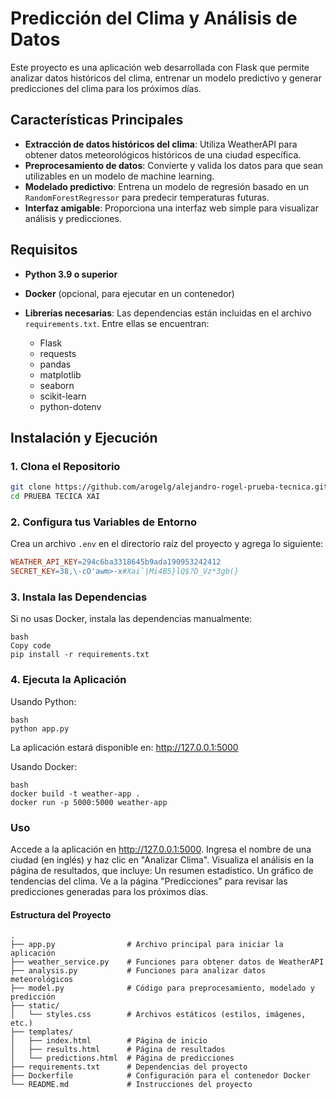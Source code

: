 # Predicción del Clima y Análisis de Datos

Este proyecto es una aplicación web desarrollada con Flask que permite analizar datos históricos del clima, entrenar un modelo predictivo y generar predicciones del clima para los próximos días.

## Características Principales

- **Extracción de datos históricos del clima**: Utiliza WeatherAPI para obtener datos meteorológicos históricos de una ciudad específica.
- **Preprocesamiento de datos**: Convierte y valida los datos para que sean utilizables en un modelo de machine learning.
- **Modelado predictivo**: Entrena un modelo de regresión basado en un `RandomForestRegressor` para predecir temperaturas futuras.
- **Interfaz amigable**: Proporciona una interfaz web simple para visualizar análisis y predicciones.

## Requisitos

- **Python 3.9 o superior**
- **Docker** (opcional, para ejecutar en un contenedor)
- **Librerías necesarias**: Las dependencias están incluidas en el archivo `requirements.txt`. Entre ellas se encuentran:

  - Flask
  - requests
  - pandas
  - matplotlib
  - seaborn
  - scikit-learn
  - python-dotenv

## Instalación y Ejecución

### 1. Clona el Repositorio

```bash
git clone https://github.com/arogelg/alejandro-rogel-prueba-tecnica.git
cd PRUEBA TECICA XAI
```

### 2. Configura tus Variables de Entorno

Crea un archivo `.env` en el directorio raíz del proyecto y agrega lo siguiente:

```makefile
WEATHER_API_KEY=294c6ba3318645b9ada190953242412
SECRET_KEY=38,\-cO'awm>-x#Xai`|Mi4B5}lQ$?D_Vz*3gb(}
```

### 3. Instala las Dependencias
Si no usas Docker, instala las dependencias manualmente:

```
bash
Copy code
pip install -r requirements.txt
```

### 4. Ejecuta la Aplicación
Usando Python:
```
bash
python app.py
```
La aplicación estará disponible en: http://127.0.0.1:5000

Usando Docker:

```
bash
docker build -t weather-app .
docker run -p 5000:5000 weather-app
```

### Uso

Accede a la aplicación en http://127.0.0.1:5000.
Ingresa el nombre de una ciudad (en inglés) y haz clic en "Analizar Clima".
Visualiza el análisis en la página de resultados, que incluye:
Un resumen estadístico.
Un gráfico de tendencias del clima.
Ve a la página "Predicciones" para revisar las predicciones generadas para los próximos días.

#### Estructura del Proyecto

```
.
├── app.py                # Archivo principal para iniciar la aplicación
├── weather_service.py    # Funciones para obtener datos de WeatherAPI
├── analysis.py           # Funciones para analizar datos meteorológicos
├── model.py              # Código para preprocesamiento, modelado y predicción
├── static/
│   └── styles.css        # Archivos estáticos (estilos, imágenes, etc.)
├── templates/
│   ├── index.html        # Página de inicio
│   ├── results.html      # Página de resultados
│   └── predictions.html  # Página de predicciones
├── requirements.txt      # Dependencias del proyecto
├── Dockerfile            # Configuración para el contenedor Docker
└── README.md             # Instrucciones del proyecto
```


